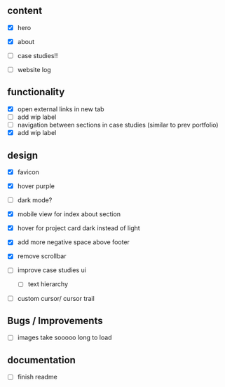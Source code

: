 ## content
- [x] hero 
- [x] about
- [ ] case studies!! 
- [ ] website log


## functionality
- [x] open external links in new tab
- [ ] add wip label 
- [ ] navigation between sections in case studies (similar to prev portfolio)
- [x] add wip label 

## design 
- [x] favicon 
- [x] hover purple 
- [ ] dark mode? 
- [x] mobile view for index about section
- [x] hover for project card dark instead of light
- [x] add more negative space above footer
- [x] remove scrollbar
- [ ] improve case studies ui
    - [ ] text hierarchy
- [ ] custom cursor/ cursor trail 


## Bugs / Improvements
- [ ] images take sooooo long to load 

## documentation
- [ ] finish readme